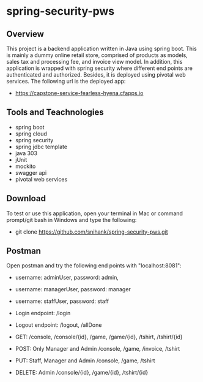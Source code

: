 # spring-security-pws

## Overview
This project is a backend application written in Java using spring boot. This is mainly a dummy online retail store, comprised of products as models, sales tax and processing fee, and invoice view model. In addition, this application is wrapped with spring security where different end points are authenticated and authorized. Besides, it is deployed using pivotal web services. The following url is the deployed app:

* https://capstone-service-fearless-hyena.cfapps.io


## Tools and Teachnologies
* spring boot
* spring cloud
* spring security
* spring jdbc template
* java 303
* jUnit
* mockito
* swagger api
* pivotal web services

## Download
To test or use this application, open your terminal in Mac or command prompt/git bash in Windows and type the following: 

* git clone https://github.com/snihank/spring-security-pws.git

## Postman
Open postman and try the following end points with "localhost:8081":
* username: adminUser, password: admin, 
* username: managerUser, password: manager
* username: staffUser, password: staff

* Login endpoint: /login
* Logout endpoint: /logout, /allDone

* GET:
/console, /console/{id}, /game, /game/{id}, /tshirt, /tshirt/{id}

* POST: Only Manager and Admin
/console, /game, /invoice, /tshirt

* PUT: Staff, Manager and Admin
/console, /game, /tshirt

* DELETE: Admin
/console/{id}, /game/{id}, /tshirt/{id}







